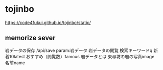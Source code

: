 # tojinbo

https://code4fukui.github.io/tojinbo/static/

## memorize sever

岩データの保存
    /api/save
    param:岩データ
岩データの閲覧
    検索キーワードq
    新着10latest
    おすすめ（閲覧数）famous
岩データとは
    東尋坊の岩の写真image
    名前name
